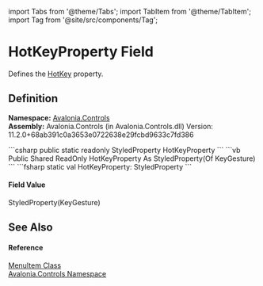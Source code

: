 import Tabs from '@theme/Tabs'; 
import TabItem from '@theme/TabItem'; 
import Tag from '@site/src/components/Tag'; 

# HotKeyProperty Field


Defines the <a href="P_Avalonia_Controls_MenuItem_HotKey">HotKey</a> property.



## Definition
**Namespace:** <a href="N_Avalonia_Controls">Avalonia.Controls</a>  
**Assembly:** Avalonia.Controls (in Avalonia.Controls.dll) Version: 11.2.0+68ab391c0a3653e0722638e29fcbd9633c7fd386

<Tabs groupId="api-code-preview">
<TabItem value="csharp" label="C#">
```csharp
public static readonly StyledProperty<KeyGesture?> HotKeyProperty
```
</TabItem>
<TabItem value="vb" label="VB">
```vb
Public Shared ReadOnly HotKeyProperty As StyledProperty(Of KeyGesture)
```
</TabItem>
<TabItem value="fsharp" label="F#">
```fsharp
static val HotKeyProperty: StyledProperty<KeyGesture>
```
</TabItem>
</Tabs>



#### Field Value
StyledProperty(KeyGesture)

## See Also


#### Reference
<a href="T_Avalonia_Controls_MenuItem">MenuItem Class</a>  
<a href="N_Avalonia_Controls">Avalonia.Controls Namespace</a>  
